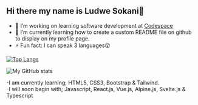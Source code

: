 ## Hi there my name is Ludwe Sokani👋

<!--
**lu-ani/lu-ani** is a ✨ _special_ ✨ repository because its `README.md` (this file) appears on your GitHub profile.

Here are some ideas to get you started:
-->
- 🔭 I’m working on learning software development at <a href="https://www.codespace.co.za/">Codespace</a>
- 🌱 I’m currently learning how to create a custom README file on github to display on my profile page.
- ⚡ Fun fact: I can speak 3 languages😲
<!-- - 👯 I’m looking to collaborate on ...
- 🤔 I’m looking for help with ...
- 💬 Ask me about ...
- 📫 How to reach me: ...
- 😄 Pronouns: ... -->
<!--
[![My GitHub stats](https://github-readme-stats.vercel.app/api/top-langs?username=lu-ani&hide=stylus,blade,jupyter%20notebook,python,shell,batchfile,dockerfile,typescript&theme=onedark&show_icons=true)](https://github.com/lu-ani)
-->
[![Top Langs](https://github-readme-stats.vercel.app/api/top-langs/?username=lu-ani&theme=onedark)](https://github.com/lu-ani/github-readme-stats)

![My GitHub stats](https://github-readme-stats.vercel.app/api?username=lu-ani&hide=contribs,prs&theme=onedark)

-I am currently learning; HTML5, CSS3, Bootstrap & Tailwind. </br>
-I will soon begin with; Javascript, React.js, Vue.js, Alpine.js, Svelte.js & Typescript

